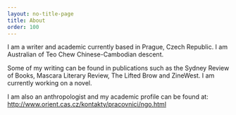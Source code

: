 ```yaml
---
layout: no-title-page
title: About
order: 100
---
```


I am a writer and academic currently based in Prague, Czech Republic. I am Australian of Teo Chew Chinese-Cambodian descent.

Some of my writing can be found in publications such as the Sydney Review of Books, Mascara Literary Review, The&nbsp;Lifted Brow and ZineWest. I am currently working on a novel.

I am also an anthropologist and my academic profile can be found at: <http://www.orient.cas.cz/kontakty/pracovnici/ngo.html>

